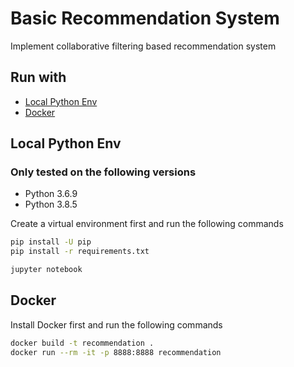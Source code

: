 # Basic Recommendation System
Implement collaborative filtering based recommendation system

## Run with
- [Local Python Env](#local-python-env)
- [Docker](#docker)


## Local Python Env
### Only tested on the following versions
- Python 3.6.9
- Python 3.8.5

Create a virtual environment first and run the following commands
```sh
pip install -U pip
pip install -r requirements.txt

jupyter notebook
```

## Docker
Install Docker first and run the following commands
```sh
docker build -t recommendation .
docker run --rm -it -p 8888:8888 recommendation
```

